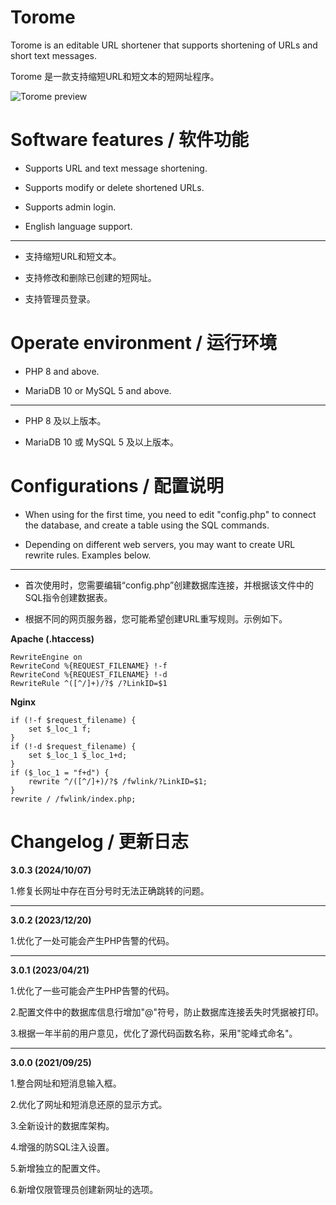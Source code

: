 # Torome

Torome is an editable URL shortener that supports shortening of URLs and short text messages.

Torome 是一款支持缩短URL和短文本的短网址程序。


![Torome preview](https://thumbs2.imgbox.com/b9/4d/qu540IOG_t.png)


# Software features / 软件功能

- Supports URL and text message shortening.

- Supports modify or delete shortened URLs.

- Supports admin login.

- English language support.

---

- 支持缩短URL和短文本。

- 支持修改和删除已创建的短网址。

- 支持管理员登录。


# Operate environment / 运行环境

- PHP 8 and above.

- MariaDB 10 or MySQL 5 and above.

---

- PHP 8 及以上版本。

- MariaDB 10 或 MySQL 5 及以上版本。

# Configurations / 配置说明

- When using for the first time, you need to edit "config.php" to connect the database, and create a table using the SQL commands.

- Depending on different web servers, you may want to create URL rewrite rules. Examples below.

---

- 首次使用时，您需要编辑“config.php”创建数据库连接，并根据该文件中的SQL指令创建数据表。

- 根据不同的网页服务器，您可能希望创建URL重写规则。示例如下。

**Apache (.htaccess)**

```
RewriteEngine on
RewriteCond %{REQUEST_FILENAME} !-f
RewriteCond %{REQUEST_FILENAME} !-d
RewriteRule ^([^/]+)/?$ /?LinkID=$1
```

**Nginx**

```
if (!-f $request_filename) {
	set $_loc_1 f;
}
if (!-d $request_filename) {
	set $_loc_1 $_loc_1+d;
}
if ($_loc_1 = "f+d") {
	rewrite ^/([^/]+)/?$ /fwlink/?LinkID=$1;
}
rewrite / /fwlink/index.php;
```

# Changelog / 更新日志

**3.0.3 (2024/10/07)**

1.修复长网址中存在百分号时无法正确跳转的问题。

---

**3.0.2 (2023/12/20)**

1.优化了一处可能会产生PHP告警的代码。

---

**3.0.1 (2023/04/21)**

1.优化了一些可能会产生PHP告警的代码。

2.配置文件中的数据库信息行增加"@"符号，防止数据库连接丢失时凭据被打印。

3.根据一年半前的用户意见，优化了源代码函数名称，采用"驼峰式命名"。

---

**3.0.0 (2021/09/25)**

1.整合网址和短消息输入框。

2.优化了网址和短消息还原的显示方式。

3.全新设计的数据库架构。

4.增强的防SQL注入设置。

5.新增独立的配置文件。

6.新增仅限管理员创建新网址的选项。
